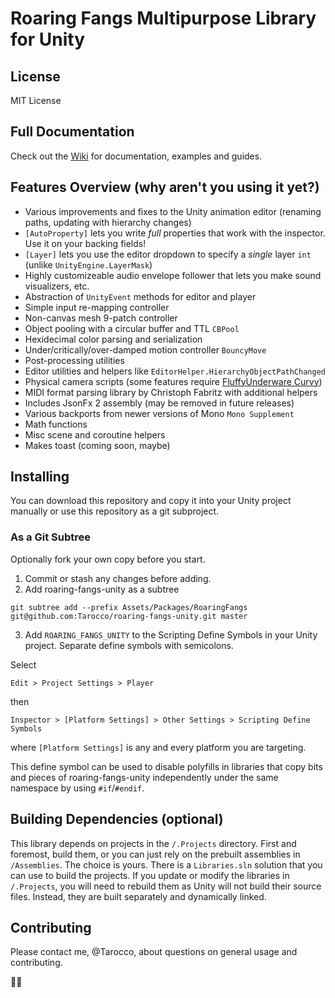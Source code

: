 Roaring Fangs Multipurpose Library for Unity
=====
License
-----
MIT License

Full Documentation
-----
Check out the [Wiki](https://github.com/Tarocco/roaring-fangs-unity/wiki) for documentation, examples and guides.

Features Overview (why aren't you using it yet?)
-----

- Various improvements and fixes to the Unity animation editor (renaming paths, updating with hierarchy changes)
- `[AutoProperty]` lets you write _full_ properties that work with the inspector. Use it on your backing fields!
- `[Layer]` lets you use the editor dropdown to specify a _single_ layer `int` (unlike `UnityEngine.LayerMask`)
- Highly customizeable audio envelope follower that lets you make sound visualizers, etc.
- Abstraction of `UnityEvent` methods for editor and player
- Simple input re-mapping controller
- Non-canvas mesh 9-patch controller
- Object pooling with a circular buffer and TTL `CBPool`
- Hexidecimal color parsing and serialization
- Under/critically/over-damped motion controller `BouncyMove`
- Post-processing utilities
- Editor utilities and helpers like `EditorHelper.HierarchyObjectPathChanged`
- Physical camera scripts (some features require [FluffyUnderware Curvy](http://fluffyunderware.com/curvy/start))
- MIDI format parsing library by Christoph Fabritz with additional helpers
- Includes JsonFx 2 assembly (may be removed in future releases)
- Various backports from newer versions of Mono `Mono Supplement`
- Math functions
- Misc scene and coroutine helpers
- Makes toast (coming soon, maybe)

Installing
-----
You can download this repository and copy it into your Unity project manually or use this repository as a git subproject.

### As a Git Subtree
Optionally fork your own copy before you start.

1. Commit or stash any changes before adding.
2. Add roaring-fangs-unity as a subtree

  `git subtree add --prefix Assets/Packages/RoaringFangs git@github.com:Tarocco/roaring-fangs-unity.git master`
  
3. Add `ROARING_FANGS_UNITY` to the Scripting Define Symbols in your Unity project. Separate define symbols with semicolons.

  Select
  
  `Edit > Project Settings > Player`
  
  then
  
  `Inspector > [Platform Settings] > Other Settings > Scripting Define Symbols`
  
  where `[Platform Settings]` is any and every platform you are targeting. 
  
  This define symbol can be used to disable polyfills in libraries that copy bits and pieces of roaring-fangs-unity independently under the same namespace by using `#if`/`#endif`.

Building Dependencies (optional)
-----
This library depends on projects in the `/.Projects` directory. First and foremost, build them, or you can just rely on the prebuilt assemblies in `/Assemblies`. The choice is yours. There is a `Libraries.sln` solution that you can use to build the projects. If you update or modify the libraries in `/.Projects`, you will need to rebuild them as Unity will not build their source files. Instead, they are built separately and dynamically linked.

Contributing
-----
Please contact me, @Tarocco, about questions on general usage and contributing.

🐰🐇
